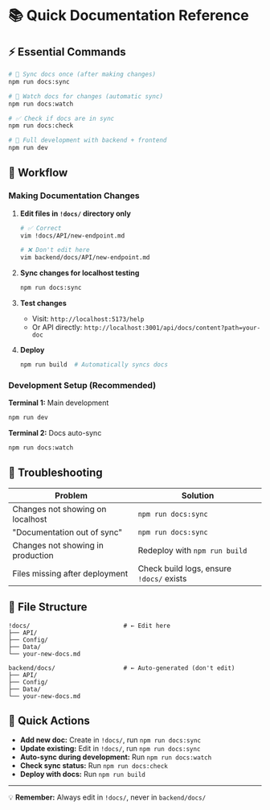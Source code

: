 # 📚 Quick Documentation Reference

## ⚡ Essential Commands

```bash
# 🔄 Sync docs once (after making changes)
npm run docs:sync

# 👀 Watch docs for changes (automatic sync)
npm run docs:watch

# ✅ Check if docs are in sync
npm run docs:check

# 🚀 Full development with backend + frontend
npm run dev
```

## 📝 Workflow

### Making Documentation Changes

1. **Edit files in `!docs/` directory only**
   ```bash
   # ✅ Correct
   vim !docs/API/new-endpoint.md
   
   # ❌ Don't edit here
   vim backend/docs/API/new-endpoint.md
   ```

2. **Sync changes for localhost testing**
   ```bash
   npm run docs:sync
   ```

3. **Test changes**
   - Visit: `http://localhost:5173/help`
   - Or API directly: `http://localhost:3001/api/docs/content?path=your-doc`

4. **Deploy**
   ```bash
   npm run build  # Automatically syncs docs
   ```

### Development Setup (Recommended)

**Terminal 1:** Main development
```bash
npm run dev
```

**Terminal 2:** Docs auto-sync
```bash
npm run docs:watch
```

## 🚨 Troubleshooting

| Problem | Solution |
|---------|----------|
| Changes not showing on localhost | `npm run docs:sync` |
| "Documentation out of sync" | `npm run docs:sync` |
| Changes not showing in production | Redeploy with `npm run build` |
| Files missing after deployment | Check build logs, ensure `!docs/` exists |

## 📁 File Structure

```
!docs/                          # ← Edit here
├── API/
├── Config/
├── Data/
└── your-new-docs.md

backend/docs/                   # ← Auto-generated (don't edit)
├── API/
├── Config/
├── Data/
└── your-new-docs.md
```

## 🎯 Quick Actions

- **Add new doc:** Create in `!docs/`, run `npm run docs:sync`
- **Update existing:** Edit in `!docs/`, run `npm run docs:sync`
- **Auto-sync during development:** Run `npm run docs:watch`
- **Check sync status:** Run `npm run docs:check`
- **Deploy with docs:** Run `npm run build`

---

💡 **Remember:** Always edit in `!docs/`, never in `backend/docs/` 